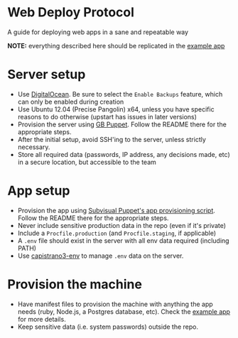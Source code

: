 # Web Deploy Protocol

A guide for deploying web apps in a sane and repeatable way

**NOTE:** everything described here should be replicated in the [example app](https://github.com/subvisual/gb-puppet-test-app)

# Server setup

* Use [DigitalOcean](https://www.digitalocean.com/). Be sure to select the `Enable Backups` feature, which can only be enabled during creation
* Use Ubuntu 12.04 (Precise Pangolin) x64, unless you have specific reasons to do otherwise (upstart has issues in later versions)
* Provision the server using [GB Puppet](https://github.com/subvisual/gb-puppet). Follow the README there for the appropriate steps.
* After the initial setup, avoid SSH'ing to the server, unless strictly necessary.
* Store all required data (passwords, IP address, any decisions made, etc) in a secure location, but accessible to the team

# App setup

* Provision the app using [Subvisual Puppet's app provisioning script](https://github.com/subvisual/gb-puppet). Follow the README there for the appropriate steps.
* Never include sensitive production data in the repo (even if it's private)
* Include a `Procfile.production` (and `Procfile.staging`, if applicable)
* A `.env` file should exist in the server with all env data required (including PATH)
* Use [capistrano3-env](https://github.com/naps62/capistrano3-env) to manage `.env` data on the server.

# Provision the machine

* Have manifest files to provision the machine with anything the app needs (ruby, Node.js, a Postgres database, etc). Check the [example app](https://github.com/subvisual/gb-puppet-test-app) for more details.
* Keep sensitive data (i.e. system passwords) outside the repo.
